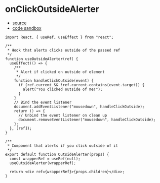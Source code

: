 # onClickOutsideAlerter

- [source](https://stackoverflow.com/questions/32553158/detect-click-outside-react-component)
- [code sandbox](https://codesandbox.io/s/outside-alerter-hooks-lmr2y?module=/src/OutsideAlerter.js&file=/src/OutsideAlerter.js)

```
import React, { useRef, useEffect } from "react";

/**
 * Hook that alerts clicks outside of the passed ref
 */
function useOutsideAlerter(ref) {
  useEffect(() => {
    /**
     * Alert if clicked on outside of element
     */
    function handleClickOutside(event) {
      if (ref.current && !ref.current.contains(event.target)) {
        alert("You clicked outside of me!");
      }
    }
    // Bind the event listener
    document.addEventListener("mousedown", handleClickOutside);
    return () => {
      // Unbind the event listener on clean up
      document.removeEventListener("mousedown", handleClickOutside);
    };
  }, [ref]);
}

/**
 * Component that alerts if you click outside of it
 */
export default function OutsideAlerter(props) {
  const wrapperRef = useRef(null);
  useOutsideAlerter(wrapperRef);

  return <div ref={wrapperRef}>{props.children}</div>;
}
```